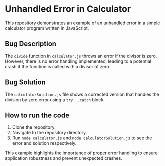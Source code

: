# Unhandled Error in Calculator

This repository demonstrates an example of an unhandled error in a simple calculator program written in JavaScript.

## Bug Description

The `divide` function in `calculator.js` throws an error if the divisor is zero.  However, there is no error handling implemented, leading to a potential crash if the function is called with a divisor of zero.

## Bug Solution

The `calculatorSolution.js` file shows a corrected version that handles the division by zero error using a `try...catch` block.

## How to run the code

1. Clone the repository.
2. Navigate to the repository directory.
3. Run `node calculator.js` and `node calculatorSolution.js` to see the error and solution respectively.

This example highlights the importance of proper error handling to ensure application robustness and prevent unexpected crashes.
